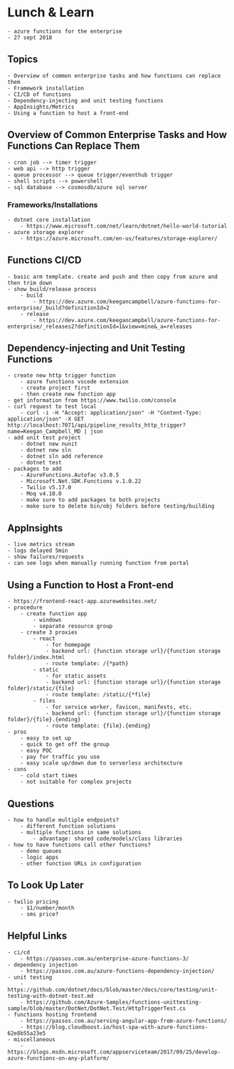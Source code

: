 # Lunch & Learn
    - azure functions for the enterprise
    - 27 sept 2018

## Topics
    - Overview of common enterprise tasks and how functions can replace them
    - Framework installation
    - CI/CD of functions
    - Dependency-injecting and unit testing functions
    - AppInsights/Metrics
    - Using a function to host a front-end

## Overview of Common Enterprise Tasks and How Functions Can Replace Them
    - cron job --> timer trigger
    - web api --> http trigger
    - queue processor --> queue trigger/eventhub trigger
    - shell scripts --> powershell
    - sql database --> cosmosdb/azure sql server

### Frameworks/Installations
    - dotnet core installation
        - https://www.microsoft.com/net/learn/dotnet/hello-world-tutorial
    - azure storage explorer
        - https://azure.microsoft.com/en-us/features/storage-explorer/
    
## Functions CI/CD
    - basic arm template. create and push and then copy from azure and then trim down
    - show build/release process
        - build
            - https://dev.azure.com/keegancampbell/azure-functions-for-enterprise/_build?definitionId=2
        - release
            - https://dev.azure.com/keegancampbell/azure-functions-for-enterprise/_releases2?definitionId=1&view=mine&_a=releases

## Dependency-injecting and Unit Testing Functions
    - create new http trigger function
        - azure functions vscode extension
        - create project first
        - then create new function app
    - get information from https://www.twilio.com/console
    - curl request to test local
        - curl -i -H "Accept: application/json" -H "Content-Type: application/json" -X GET http://localhost:7071/api/pipeline_results_http_trigger?name=Keegan_Campbell_MD | json
    - add unit test project
        - dotnet new nunit
        - dotnet new sln
        - dotnet sln add reference
        - dotnet test
    - packages to add
        - AzureFunctions.Autofac v3.0.5
        - Microsoft.Net.SDK.Functions v.1.0.22
        - Twilio v5.17.0
        - Moq v4.10.0
        - make sure to add packages to both projects
        - make sure to delete bin/obj folders before testing/building

## AppInsights
    - live metrics stream
    - logs delayed 5min
    - show failures/requests
    - can see logs when manually running function from portal

## Using a Function to Host a Front-end
    - https://frontend-react-app.azurewebsites.net/
    - procedure
        - create function app
            - windows
            - separate resource group
        - create 3 proxies
            - react
                - for homepage
                - backend url: {function storage url}/{function storage folder}/index.html
                - route template: /{*path}
            - static
                - for static assets
                - backend url: {function storage url}/{function storage folder}/static/{file}
                - route template: /static/{*file}
            - files
                - for service worker, favicon, manifests, etc.
                - backend url: {function storage url}/{function storage folder}/{file}.{ending}
                - route template: {file}.{ending}
    - pros
        - easy to set up
        - quick to get off the group
        - easy POC
        - pay for traffic you use
        - easy scale up/down due to serverless architecture
    - cons
        - cold start times
        - not suitable for complex projects
    

## Questions
    - how to handle multiple endpoints?
        - different function solutions
        - multiple functions in same solutions
            - advantage: shared code/models/class libraries
    - how to have functions call other functions?
        - demo queues
        - logic apps
        - other function URLs in configuration

## To Look Up Later
    - twilio pricing
        - $1/number/month
        - sms price?

## Helpful Links
    - ci/cd
        - https://passos.com.au/enterprise-azure-functions-3/
    - dependency injection
        - https://passos.com.au/azure-functions-dependency-injection/
    - unit testing
        - https://github.com/dotnet/docs/blob/master/docs/core/testing/unit-testing-with-dotnet-test.md
        - https://github.com/Azure-Samples/functions-unittesting-sample/blob/master/DotNet/DotNet.Test/HttpTriggerTest.cs
    - functions hosting frontend
        - https://passos.com.au/serving-angular-app-from-azure-functions/
        - https://blog.cloudboost.io/host-spa-with-azure-functions-62e8b55a23e5
    - miscellaneous
        - https://blogs.msdn.microsoft.com/appserviceteam/2017/09/25/develop-azure-functions-on-any-platform/
